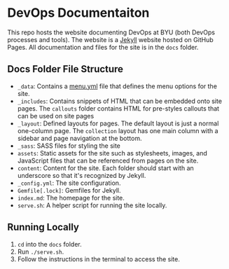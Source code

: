 # DevOps Documentaiton

This repo hosts the website documenting DevOps at BYU (both DevOps processes and tools). The website is a 
[Jekyll](https://jekyllrb.com/) website hosted on GitHub Pages. All documentation and files for the site is in the 
`docs` folder.

## Docs Folder File Structure

- `_data`: Contains a [menu.yml](docs/_data/menu.yml) file that defines the menu options for the site.
- `_includes`: Contains snippets of HTML that can be embedded onto site pages. The `callouts` folder contains HTML for
pre-styles callouts that can be used on site pages
- `_layout`: Defined layouts for pages. The default layout is just a normal one-column page. The `collection` layout 
has one main column with a sidebar and page navigation at the bottom.
- `_sass`: SASS files for styling the site
- `assets`: Static assets for the site such as stylesheets, images, and JavaScript files that can be referenced from 
pages on the site.
- `content`: Content for the site. Each folder should start with an underscore so that it's recognized by Jekyll.
- `_config.yml`: The site configuration.
- `Gemfile[.lock]`: Gemfiles for Jekyll.
- `index.md`: The homepage for the site.
- `serve.sh`: A helper script for running the site locally.

## Running Locally

1. `cd` into the `docs` folder.
2. Run `./serve.sh`.
3. Follow the instructions in the terminal to access the site.


